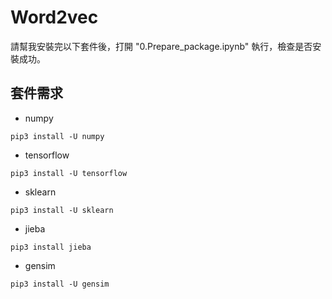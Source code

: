 # Word2vec

請幫我安裝完以下套件後，打開 "0.Prepare_package.ipynb" 執行，檢查是否安裝成功。

## 套件需求
* numpy
```
pip3 install -U numpy
```
* tensorflow
```
pip3 install -U tensorflow
```
* sklearn
```
pip3 install -U sklearn
```
* jieba
```
pip3 install jieba
```
* gensim
```
pip3 install -U gensim
```
